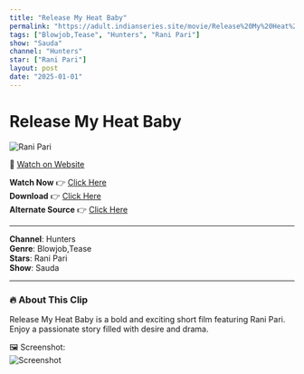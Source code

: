 ```yaml
---
title: "Release My Heat Baby"
permalink: "https://adult.indianseries.site/movie/Release%20My%20Heat%20Baby"
tags: ["Blowjob,Tease", "Hunters", "Rani Pari"]
show: "Sauda"
channel: "Hunters"
star: ["Rani Pari"]
layout: post
date: "2025-01-01"
---
```


# Release My Heat Baby

![Rani Pari](https://shorts.desisins.com/wp-content/uploads/2024/06/Rani-Pari-Sauda-DesiSins.com_.jpg)

🔗 [Watch on Website](https://adult.indianseries.site/movie/Release%20My%20Heat%20Baby)

**Watch Now** 👉 [Click Here](https://adult.indianseries.site/movie/Release%20My%20Heat%20Baby)  
**Download** 👉 [Click Here](https://adult.indianseries.site/movie/Release%20My%20Heat%20Baby)  
**Alternate Source** 👉 [Click Here](https://adult.indianseries.site/movie/Release%20My%20Heat%20Baby)

---

**Channel**: Hunters  
**Genre**: Blowjob,Tease  
**Stars**: Rani Pari  
**Show**: Sauda

---

### 🔥 About This Clip

Release My Heat Baby is a bold and exciting short film featuring Rani Pari. Enjoy a passionate story filled with desire and drama.
 
🖼️ Screenshot:  
![Screenshot](https://shorts.desisins.com/wp-content/uploads/2024/06/Rani-Pari-Sauda-DesiSins.com_.jpg)
